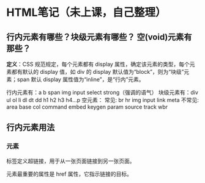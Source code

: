 # HTML笔记（未上课，自己整理）
## 行内元素有哪些？块级元素有哪些？ 空(void)元素有那些？
**定义**：CSS 规范规定，每个元素都有 display 属性，确定该元素的类型，每个元素都有默认的 display 值，如 div 的 display 默认值为“block”，则为“块级”元素；span 默认 display 属性值为“inline”，是“行内”元素。

行内元素有：a b span img input select strong（强调的语气）
块级元素有：div ul ol li dl dt dd h1 h2 h3 h4…p
空元素：
常见: br hr img input link meta
不常见: area base col command embed keygen param source track wbr

## 行内元素用法
### <a>元素
<a> 标签定义超链接，用于从一张页面链接到另一张页面。

<a> 元素最重要的属性是 href 属性，它指示链接的目标。